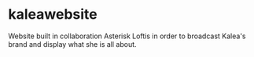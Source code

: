 # kaleawebsite
Website built in collaboration Asterisk Loftis in order to broadcast Kalea's brand and display what she is all about.
